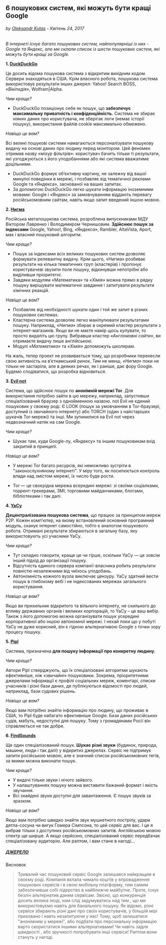 
## 6 пошукових систем, які можуть бути кращі Google

###### by [Oleksandr Kutas](http://content-cloud.in.ua/author/kuolvo/) - Квітень 24, 2017

*В інтернеті існує багато пошукових систем, найпопулярніші із них - Google та Яндекс, але ми склали список із шести пошукових систем, які можуть бути кращі за Google.*

**1. [DuckDuckGo](https://duckduckgo.com/)**

Це досить відома пошукова система з відкритим вихідним кодом. Сервери знаходяться в США. Крім власного робота, пошукова система використовує результати інших джерел: Yahoo! Search BOSS, *«Вікіпедія»*, Wolfram|Alpha.

*Чим краще?*

- DuckDuckGo позиціонує себе як пошук, що **забезпечує максимальну приватність і конфіденційність.** Система не збирає ніяких даних про користувача, не зберігає логи (немає історії пошуку), використання файлів cookie максимально обмежено.

*Навіщо це вам?*

Всі великі пошукові системи намагаються персоналізувати пошукову видачу на основі даних про людину перед монітором. Цей феномен отримав назву «міхур фільтрів»: користувач бачить тільки ті результати, які узгоджуються з його уподобаннями або які система вважатиме доцільними.

- DuckDuckGo формує об’єктивну картину, не залежну від вашої минулої поведінки в мережі, і позбавляє від тематичної реклами Google та «Яндекса», заснованої на ваших запитах. 
- За допомогою DuckDuckGo легко шукати інформацію іноземними мовами: Google і «Яндекс» за замовчуванням віддають перевагу російськомовним сайтам, навіть якщо запит введений іншою мовою.

**2. [Нигма](http://www.nigma.ru/)**

Російська метапошукова система, розроблена випускниками МДУ Віктором Лавренко і Володимиром Чернишовим. **Здійснює пошук за індексами** Google, Yahoo!, Bing, *«Яндекса»*, Rambler, AltaVista, Aport, має і власний пошуковий алгоритм.

*Чим краще?*

- Пошук за індексами всіх великих пошукових систем дозволяє формувати релевантну видачу. Крім цього, «Нигма» розбиває результати на кілька тематичних груп (кластерів) і пропонує користувачеві звузити поле пошуку, відкинувши непотрібні або виділивши пріоритетні.
- Завдяки модулям «Математика» та *«Хімія»* можна прямо в рядку пошуку вирішувати математичні завдання і запитувати результати хімічних реакцій.

*Навіщо це вам?*

- Позбавляє від необхідності шукати один і той же запит в різних пошукових системах. 
- Кластерна система дозволяє легко маніпулювати результатами пошуку. Наприклад, *«Нигма»* збирає в окремий кластер результати з інтернет-магазинів. Якщо ви не маєте намір щось купувати, то просто видаліть цю групу. Вибравши кластер *«Англомовні сайти»*, ви отримаєте видачу лише англійською. 
- Модулі *«Математика»* та *«Хімія»* допоможуть школярам.

На жаль, тепер проект не розвивається тому, що розробники перенесли свою активність на в’єтнамський ринок. Тим не менш, *«Нигма»* поки не тільки не застаріла, але в деяких речах, як і раніше, дає фору Google. Будемо сподіватися, що розробка відновиться.

**3. [Evil not](https://hss3uro2hsxfogfq.onion.to/)**

Система, що здійснює пошук по **анонімній мережі Tor**. Для використання потрібно зайти в цю мережу, наприклад, запустивши спеціалізований браузер з однойменною назвою. not Evil не єдиний пошуковик у своєму роді. Є LOOK (пошук за умовчанням в Tor-браузері, доступний із звичайного інтернету) або TORCH (один з найстаріших шукачів Tor-мережі) та інші. Ми зупинилися на Evil not через недвозначний натяк на сам Google.

*Чим краще?*

- Шукає там, куди Google-лу, «Яндексу» та іншим пошуковикам вхід закритий в принципі.

*Навіщо це вам?*

- У мережі Tor багато ресурсів, які неможливо зустріти в "законослухняному інтернеті". У міру того, як посилюється контроль влади над змістом мережі, їх число буде рости. 

- Tor — це своєрідна мережа всередині мережі: зі своїми соціалками, торрент-трекерами, ЗМІ, торговими майданчиками, блогами, бібліотеками і так далі.

**4. [YaCy](http://yacy.net/)**

**Децентралізована пошукова система**, що працює за принципом мереж P2P. Кожен комп’ютер, на якому встановлений основний програмний модуль, сканує інтернет самостійно, тобто є аналогом пошукового робота. Отримані результати збираються в загальну базу, яку використовують усі учасники YaCy.

*Чим краще?*

- Тут складно говорити, краще це чи гірше, оскільки YaCy — це зовсім інший підхід до організації пошуку. 
- Відсутність єдиного сервера компанії-власника робить результати повністю незалежними від чиїхось уподобань. 
- Автономність кожного вузла виключає цензуру. YaCy здатний вести пошук в глибокому вебі і не індексованих мережах загального користування.

*Навіщо це вам?*

Якщо ви прихильник відкритого та вільного інтернету, не схильного до впливу державних органів і великих корпорацій, то YaCy – це ваш вибір. Також з його допомогою можна організувати пошук усередині корпоративної або іншою автономної мережі. І нехай поки  що у побуті YaCy не дуже корисний, він є гідною альтернативою Google з точки зору процесу пошуку.

**5. [Pipl](https://pipl.com/)**

Система, призначена **для пошуку інформації про конкретну людину**.

*Чим краще?*

Автори Pipl стверджують, що їх спеціалізовані алгоритми шукають ефективніше, ніж «звичайні» пошуковики. Зокрема, пріоритетними джерелами інформації є профілі соціальних мереж, коментарі, списки учасників і різні бази даних, де публікуються відомості про людей, наприклад, бази судових рішень.

*Навіщо це вам?*

Якщо вам потрібно знайти інформацію про людину, що проживає в США, то Pipl буде набагато ефективніше Google. Бази даних російських судів, мабуть, недоступні для пошуку. Тому з громадянами Росії він справляється не так добре.

**6. [FindSounds](http://findsounds.com/)**

Ще один спеціалізований пошук. **Шукає різні звуки** (будинок, природа, машини, люди і так далі) у відкритих джерелах. Сервіс не підтримує запити російською мовою, але є значний список російськомовних тегів, за якими можна виконати пошук.

*Чим краще?*

- У видачі тільки звуки і нічого зайвого. 
- У налаштуваннях пошуку можна виставити бажаний формат і якість звучання.
- Всі знайдені звуки доступні для завантаження. Є пошук звуків за зразком.

*Навіщо це вам?*

Якщо вам потрібно швидко знайти звук мушкетного пострілу, удари дятла-сосуна чи вигук Гомера Сімпсона, то цей сервіс для вас. І це я вибрав тільки з доступних російськомовних запитів. Англійською мовою спектр ще ширше. А якщо серйозно, спеціалізований сервіс передбачає спеціалізовану аудиторію. Але раптом, і вам стане в нагоді…

##### [ДЖЕРЕЛО](http://content-cloud.in.ua/%D1%96%D0%BD%D1%82%D0%B5%D1%80%D0%BD%D0%B5%D1%82/6-%D0%BF%D0%BE%D1%88%D1%83%D0%BA%D0%BE%D0%B2%D0%B8%D1%85-%D1%81%D0%B8%D1%81%D1%82%D0%B5%D0%BC-%D1%8F%D0%BA%D1%96-%D0%BC%D0%BE%D0%B6%D1%83%D1%82%D1%8C-%D0%B1%D1%83%D1%82%D0%B8-%D0%BA%D1%80%D0%B0%D1%89i/)
Висновок
>Тривалий час пошуковий сервіс Google залишався найкращим в своєму роді. Компанія вклала чимало коштів у впровадження пошукових сервісів і в свою мобільну платформу, тим самим забезпечивши собі лідерство в найближче майбутнє. Проте, існує безліч альтернатив даним сервісам. Звісно, що конкуренція досить велика іноді, нам слід задумуватись над тим , що ми використовуємо навіть для банального пошуку. Як відомо, різні сервіси збирають різні дані про своїх користувачів, у більшій мірі приховано і навть незапитуючи у нас! Тому, щоб залишатися "анонімним у мережі", або  подбати про персональну інформацію варто скористатися іншими альтернативами! Чи навіть задля швидкості , або зручності попробувати інші сервіси! Раптом вони стануть у нагоді. 